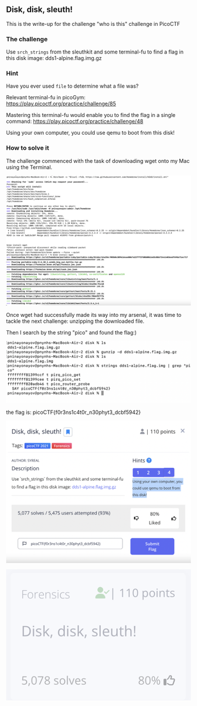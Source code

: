 
## Disk, disk, sleuth!
This is the write-up for the challenge "who is this" challenge in PicoCTF

### The challenge

Use `srch_strings` from the sleuthkit and some terminal-fu to find a flag in this disk image: dds1-alpine.flag.img.gz


### Hint

Have you ever used `file` to determine what a file was?

Relevant terminal-fu in picoGym: https://play.picoctf.org/practice/challenge/85

Mastering this terminal-fu would enable you to find the flag in a single command: https://play.picoctf.org/practice/challenge/48

Using your own computer, you could use qemu to boot from this disk!

### How to solve it

The challenge commenced with the task of downloading wget onto my Mac using the Terminal.


![](imgs/1.png)

Once wget had successfully made its way into my arsenal, it was time to tackle the next challenge: unzipping the downloaded file. 

Then I search by the string "pico" and found the flag:)

![](imgs/2.png)


the flag is: picoCTF{f0r3ns1c4t0r_n30phyt3_dcbf5942}



![](imgs/3.png)



![](imgs/4.png)

